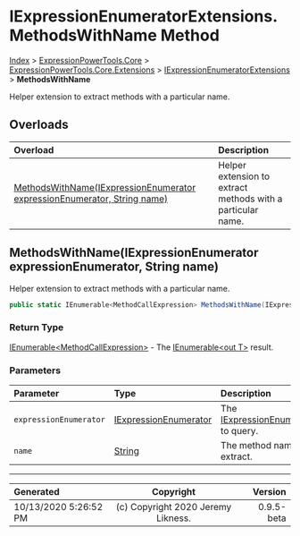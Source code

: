 ﻿# IExpressionEnumeratorExtensions.MethodsWithName Method

[Index](../index.md) > [ExpressionPowerTools.Core](ExpressionPowerTools.Core.a.md) > [ExpressionPowerTools.Core.Extensions](ExpressionPowerTools.Core.Extensions.n.md) > [IExpressionEnumeratorExtensions](ExpressionPowerTools.Core.Extensions.IExpressionEnumeratorExtensions.cs.md) > **MethodsWithName**

Helper extension to extract methods with a particular name.

## Overloads

| Overload | Description |
| :-- | :-- |
| [MethodsWithName(IExpressionEnumerator expressionEnumerator, String name)](#methodswithnameiexpressionenumerator-expressionenumerator-string-name) | Helper extension to extract methods with a particular name. |
## MethodsWithName(IExpressionEnumerator expressionEnumerator, String name)

Helper extension to extract methods with a particular name.

```csharp
public static IEnumerable<MethodCallExpression> MethodsWithName(IExpressionEnumerator expressionEnumerator, String name)
```

### Return Type

 [IEnumerable&lt;MethodCallExpression>](https://docs.microsoft.com/dotnet/api/system.collections.generic.ienumerable-1)  - The [IEnumerable&lt;out T>](https://docs.microsoft.com/dotnet/api/system.collections.generic.ienumerable-1) result.

### Parameters

| Parameter | Type | Description |
| :-- | :-- | :-- |
| `expressionEnumerator` | [IExpressionEnumerator](ExpressionPowerTools.Core.Signatures.IExpressionEnumerator.i.md) | The [IExpressionEnumerator](ExpressionPowerTools.Core.Signatures.IExpressionEnumerator.i.md) to query. |
| `name` | [String](https://docs.microsoft.com/dotnet/api/system.string) | The method name to extract. |



---

| Generated | Copyright | Version |
| :-- | :-: | --: |
| 10/13/2020 5:26:52 PM | (c) Copyright 2020 Jeremy Likness. | 0.9.5-beta |
